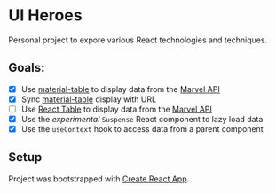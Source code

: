 # UI Heroes

Personal project to expore various React technologies and techniques.

## Goals:

- [x] Use [material-table](https://github.com/mbrn/material-table) to display data from the [Marvel API](https://developer.marvel.com/)
- [x] Sync [material-table](https://github.com/mbrn/material-table) display with URL
- [ ] Use [React Table](https://github.com/tannerlinsley/react-table) to display data from the [Marvel API](https://developer.marvel.com/)
- [x] Use the _experimental_ `Suspense` React component to lazy load data
- [x] Use the `useContext` hook to access data from a parent component

## Setup

Project was bootstrapped with [Create React App](https://github.com/facebook/create-react-app).
